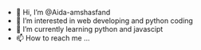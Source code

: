 - 👋 Hi, I’m @Aida-amshasfand
- 👀 I’m interested in web developing and python coding
- 🌱 I’m currently learning python and javascipt
- 📫 How to reach me ...

<!---
Aida-amshasfand/Aida-amshasfand is a ✨ special ✨ repository because its `README.md` (this file) appears on your GitHub profile.
You can click the Preview link to take a look at your changes.
--->

